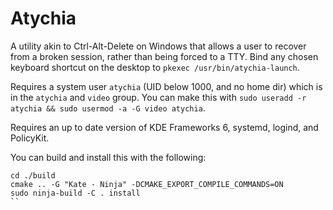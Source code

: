 # Atychia

A utility akin to Ctrl-Alt-Delete on Windows that allows a user to recover from a broken session, rather than being forced to a TTY.
Bind any chosen keyboard shortcut on the desktop to `pkexec /usr/bin/atychia-launch`.

Requires a system user `atychia` (UID below 1000, and no home dir) which is in the `atychia` and `video` group.
You can make this with `sudo useradd -r atychia && sudo usermod -a -G video atychia`.

Requires an up to date version of KDE Frameworks 6, systemd, logind, and PolicyKit.

You can build and install this with the following:
```
cd ./build
cmake .. -G "Kate - Ninja" -DCMAKE_EXPORT_COMPILE_COMMANDS=ON
sudo ninja-build -C . install
``
